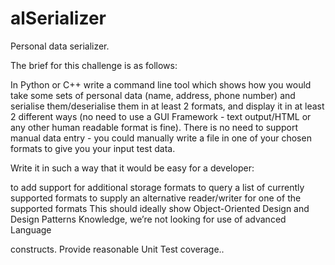 # alSerializer
Personal data serializer.

The brief for this challenge is as follows:


In Python or C++  write a command line tool which shows how you would take some sets of personal data  (name, address, phone number) and serialise them/deserialise them in at least 2 formats, and display it in at least 2 different ways (no need to use a GUI Framework - text output/HTML or any other human readable format is  fine).  There is no need to support manual data entry - you could manually write a file in one of your chosen formats to give you your input test data.

Write it in such a way that it would be easy for a developer:

to add support for additional storage formats
to query a list of currently supported formats
to supply an alternative reader/writer for one of the supported formats
This should ideally show Object-Oriented Design and Design Patterns Knowledge, we’re not looking for use of advanced Language 

constructs. Provide reasonable Unit Test coverage..


